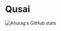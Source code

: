 # Qusai
![Anurag's GitHub stats](https://github-readme-stats.vercel.app/api?username=anuraghazra&hide=contribs,prs&count_private=true)


